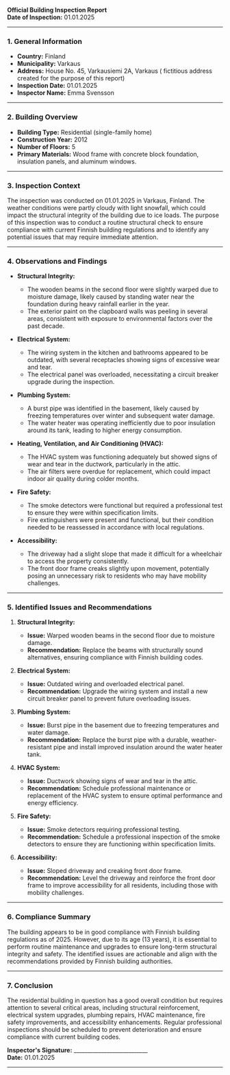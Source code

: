 

**Official Building Inspection Report**  
**Date of Inspection:** 01.01.2025  

---

### **1. General Information**  
- **Country:** Finland  
- **Municipality:** Varkaus  
- **Address:** House No. 45, Varkausiemi 2A, Varkaus ( fictitious address created for the purpose of this report)  
- **Inspection Date:** 01.01.2025  
- **Inspector Name:** Emma Svensson  

---

### **2. Building Overview**  
- **Building Type:** Residential (single-family home)  
- **Construction Year:** 2012  
- **Number of Floors:** 5  
- **Primary Materials:** Wood frame with concrete block foundation, insulation panels, and aluminum windows.  

---

### **3. Inspection Context**  
The inspection was conducted on 01.01.2025 in Varkaus, Finland. The weather conditions were partly cloudy with light snowfall, which could impact the structural integrity of the building due to ice loads. The purpose of this inspection was to conduct a routine structural check to ensure compliance with current Finnish building regulations and to identify any potential issues that may require immediate attention.  

---

### **4. Observations and Findings**  
- **Structural Integrity:**  
  - The wooden beams in the second floor were slightly warped due to moisture damage, likely caused by standing water near the foundation during heavy rainfall earlier in the year.  
  - The exterior paint on the clapboard walls was peeling in several areas, consistent with exposure to environmental factors over the past decade.  

- **Electrical System:**  
  - The wiring system in the kitchen and bathrooms appeared to be outdated, with several receptacles showing signs of excessive wear and tear.  
  - The electrical panel was overloaded, necessitating a circuit breaker upgrade during the inspection.  

- **Plumbing System:**  
  - A burst pipe was identified in the basement, likely caused by freezing temperatures over winter and subsequent water damage.  
  - The water heater was operating inefficiently due to poor insulation around its tank, leading to higher energy consumption.  

- **Heating, Ventilation, and Air Conditioning (HVAC):**  
  - The HVAC system was functioning adequately but showed signs of wear and tear in the ductwork, particularly in the attic.  
  - The air filters were overdue for replacement, which could impact indoor air quality during colder months.  

- **Fire Safety:**  
  - The smoke detectors were functional but required a professional test to ensure they were within specification limits.  
  - Fire extinguishers were present and functional, but their condition needed to be reassessed in accordance with local regulations.  

- **Accessibility:**  
  - The driveway had a slight slope that made it difficult for a wheelchair to access the property consistently.  
  - The front door frame creaks slightly upon movement, potentially posing an unnecessary risk to residents who may have mobility challenges.  

---

### **5. Identified Issues and Recommendations**  
1. **Structural Integrity:**  
   - **Issue:** Warped wooden beams in the second floor due to moisture damage.  
   - **Recommendation:** Replace the beams with structurally sound alternatives, ensuring compliance with Finnish building codes.  

2. **Electrical System:**  
   - **Issue:** Outdated wiring and overloaded electrical panel.  
   - **Recommendation:** Upgrade the wiring system and install a new circuit breaker panel to prevent future overloading issues.  

3. **Plumbing System:**  
   - **Issue:** Burst pipe in the basement due to freezing temperatures and water damage.  
   - **Recommendation:** Replace the burst pipe with a durable, weather-resistant pipe and install improved insulation around the water heater tank.  

4. **HVAC System:**  
   - **Issue:** Ductwork showing signs of wear and tear in the attic.  
   - **Recommendation:** Schedule professional maintenance or replacement of the HVAC system to ensure optimal performance and energy efficiency.  

5. **Fire Safety:**  
   - **Issue:** Smoke detectors requiring professional testing.  
   - **Recommendation:** Schedule a professional inspection of the smoke detectors to ensure they are functioning within specification limits.  

6. **Accessibility:**  
   - **Issue:** Sloped driveway and creaking front door frame.  
   - **Recommendation:** Level the driveway and reinforce the front door frame to improve accessibility for all residents, including those with mobility challenges.  

---

### **6. Compliance Summary**  
The building appears to be in good compliance with Finnish building regulations as of 2025. However, due to its age (13 years), it is essential to perform routine maintenance and upgrades to ensure long-term structural integrity and safety. The identified issues are actionable and align with the recommendations provided by Finnish building authorities.  

---

### **7. Conclusion**  
The residential building in question has a good overall condition but requires attention to several critical areas, including structural reinforcement, electrical system upgrades, plumbing repairs, HVAC maintenance, fire safety improvements, and accessibility enhancements. Regular professional inspections should be scheduled to prevent deterioration and ensure compliance with current building codes.  

**Inspector's Signature:** ___________________________  
**Date:** 01.01.2025  

---